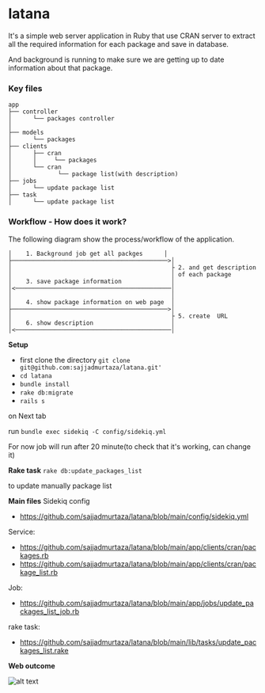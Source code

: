 # latana

It's a simple web server application in Ruby that use CRAN server to extract all the required information for each package and save in database.

And background is running to make sure we are getting up to date information about that package.

### Key files

    
    app
    ├── controller
    │      └── packages controller                             
    │
    ├── models                    
    │      └── packages
    ├── clients
    │      ├── cran 
    │      │     └── packages               
    │      └── cran
    │             └── package list(with description)
    ├── jobs                    
    │      └── update package list
    ├── task                    
    │      └── update package list


### Workflow - How does it work?

The following diagram show the process/workflow of the application.


 
    │    1. Background job get all packges      │ 
    ├────────────────────────────────────────────>│     
    │                                             ├ 2. and get description
    │                                             │ of each package
    │    3. save package information              │               
    │<────────────────────────────────────────────│
    │                                             │
    │    4. show package information on web page  │
    ├────────────────────────────────────────────>│ 
    │                                             ├ 5. create  URL    
    │    6. show description                      │ 
    │<────────────────────────────────────────────│

**Setup**

* first clone the directory 
                      ```
                      git clone git@github.com:sajjadmurtaza/latana.git'
                      ```
 *  ```cd latana```
 *  ```bundle install ```
 *  ```rake db:migrate ```
 *  ```rails s ```

 on Next tab 

 run ```bundle exec sidekiq -C config/sidekiq.yml```

 For now job will run after 20 minute(to check that it's working, can change it)


**Rake task**
  ```rake db:update_packages_list```   

  to update manually package list


**Main files**
Sidekiq config
- https://github.com/sajjadmurtaza/latana/blob/main/config/sidekiq.yml

Service:
  - https://github.com/sajjadmurtaza/latana/blob/main/app/clients/cran/packages.rb
  - https://github.com/sajjadmurtaza/latana/blob/main/app/clients/cran/package_list.rb      

Job:
- https://github.com/sajjadmurtaza/latana/blob/main/app/jobs/update_packages_list_job.rb

rake task:
- https://github.com/sajjadmurtaza/latana/blob/main/lib/tasks/update_packages_list.rake

**Web outcome**

![alt text](https://raw.githubusercontent.com/sajjadmurtaza49/SchedulyBridge/master/app/assets/images/latana.png "Latana Screenshot")
